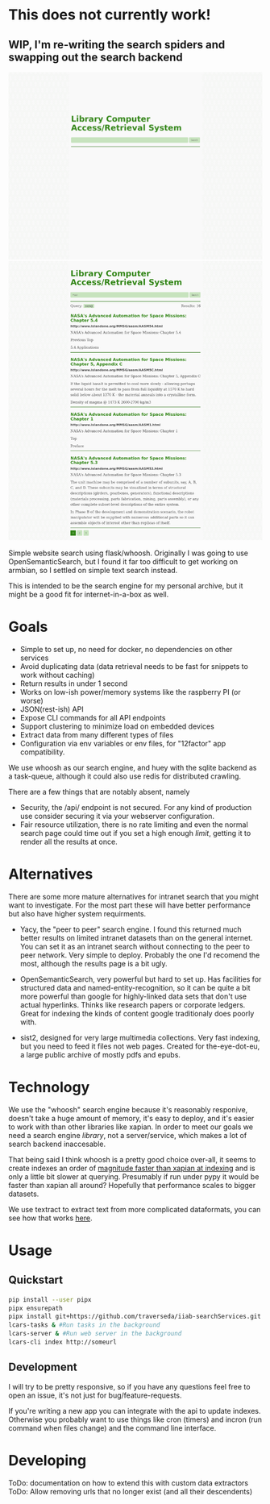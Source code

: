 # This does not currently work!
## WIP, I'm re-writing the search spiders and swapping out the search backend

![Home page](home.png)
![Results page](results.png)

Simple website search using flask/whoosh. Originally I was going to use
OpenSemanticSearch, but I found it far too difficult to get working on armbian,
so I settled on simple text search instead.

This is intended to be the search engine for my personal archive, but it might
be a good fit for internet-in-a-box as well.

# Goals

 * Simple to set up, no need for docker, no dependencies on other services
 * Avoid duplicating data (data retrieval needs to be fast for snippets to work
     without caching)
 * Return results in under 1 second
 * Works on low-ish power/memory systems like the raspberry PI (or worse)
 * JSON(rest-ish) API
 * Expose CLI commands for all API endpoints
 * Support clustering to minimize load on embedded devices
 * Extract data from many different types of files
 * Configuration via env variables or env files, for "12factor" app
     compatibility.

We use whoosh as our search engine, and huey with the sqlite backend as a
task-queue, although it could also use redis for distributed crawling.

There are a few things that are notably absent, namely

 * Security, the /api/ endpoint is not secured. For any kind of production use
     consider securing it via your webserver configuration.
 * Fair resource utilization, there is no rate limiting and even the normal
     search page could time out if you set a high enough *limit*, getting it to
     render all the results at once.

# Alternatives

There are some more mature alternatives for intranet search that you might want
to investigate. For the most part these will have better performance but also
have higher system requirments.

 * Yacy, the "peer to peer" search engine. I found this returned much better
     results on limited intranet datasets than on the general internet. You can
     set it as an intranet search without connecting to the peer to peer
     network. Very simple to deploy. Probably the one I'd recomend the most,
     although the results page is a bit ugly.

 * OpenSemanticSearch, very powerful but hard to set up. Has facilities for
     structured data and named-entity-recognition, so it can be quite a bit more
     powerful than google for highly-linked data sets that don't use actual
     hyperlinks. Thinks like research papers or corporate ledgers. Great for
     indexing the kinds of content google traditionaly does poorly with.

 * sist2, designed for very large multimedia collections. Very fast indexing,
     but you need to feed it files not web pages. Created for the-eye-dot-eu, a
     large public archive of mostly pdfs and epubs.

# Technology

We use the "whoosh" search engine because it's reasonably responive, doesn't
take a huge amount of memory, it's easy to deploy, and it's easier to work with
than other libraries like xapian. In order to meet our goals we need a search
engine *library*, not a server/service, which makes a lot of search backend
inaccesable.

That being said I think whoosh is a pretty good choice over-all, it seems to
create indexes an order of [magnitude faster than xapian at
indexing](https://stackoverflow.com/a/30452913) and is only a little bit slower
at querying. Presumably if run under pypy it would be faster than xapian all
around? Hopefully that performance scales to bigger datasets.

We use textract to extract text from more complicated dataformats, you can
see how that works
[here](https://textract.readthedocs.io/en/stable/#currently-supporting).

# Usage

## Quickstart

```bash
pip install --user pipx
pipx ensurepath
pipx install git+https://github.com/traverseda/iiab-searchServices.git --force
lcars-tasks & #Run tasks in the background
lcars-server & #Run web server in the background
lcars-cli index http://someurl
```

## Development

I will try to be pretty responsive, so if you have any questions feel free to
open an issue, it's not just for bug/feature-requests.

If you're writing a new app you can integrate with the api to update indexes.
Otherwise you probably want to use things like cron (timers) and incron (run
command when files change) and the command line interface.

# Developing

ToDo: documentation on how to extend this with custom data extractors
ToDo: Allow removing urls that no longer exist (and all their descendents)
